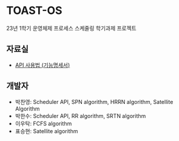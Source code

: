 # TOAST-OS
23년 1학기 운영체제 프로세스 스케줄링 학기과제 프로젝트

## 자료실
- [API 사용법 (기능명세서)](https://www.notion.so/Scheduler-API-adfdeb0754d94d7eb195fc12540fbe5e)

## 개발자
- 박찬영: Scheduler API, SPN algorithm, HRRN algorithm, Satellite Algorithm
- 박한수: Scheduler API, RR algorithm, SRTN algorithm 
- 이우탁: FCFS algorithm
- 표승현: Satellite algorithm
